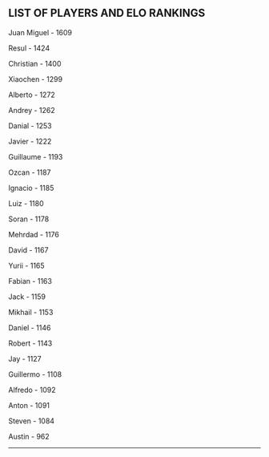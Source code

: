 ## LIST OF PLAYERS AND ELO RANKINGS


Juan Miguel - 1609


Resul - 1424


Christian - 1400


Xiaochen - 1299


Alberto - 1272


Andrey - 1262


Danial - 1253


Javier - 1222


Guillaume - 1193


Ozcan - 1187


Ignacio - 1185


Luiz - 1180


Soran - 1178


Mehrdad - 1176


David - 1167


Yurii - 1165


Fabian - 1163


Jack - 1159


Mikhail - 1153


Daniel - 1146


Robert - 1143


Jay - 1127


Guillermo - 1108


Alfredo - 1092


Anton - 1091


Steven - 1084


Austin - 962



--------------------------------------------------------------

